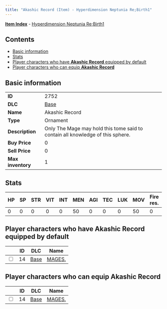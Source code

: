 ```yaml
---
title: "Akashic Record (Item) - Hyperdimension Neptunia Re;Birth1"
---
```


[**Item Index**](/neptunia/rb1/item/index.html) - [Hyperdimension Neptunia Re;Birth1](/neptunia/rb1)

## Contents

- [Basic information](#basic-information)
- [Stats](#stats)
- [Player characters who have **Akashic Record** equipped by default](#player-characters-who-have-akashic-record-equipped-by-default)
- [Player characters who can equip **Akashic Record**](#player-characters-who-can-equip-akashic-record)

## Basic information

|   |   |
| -- | -- |
| **ID** | 2752 |
| **DLC** | [Base](/neptunia/rb1/dlc/1-base.html) |
| **Name** | Akashic Record |
| **Type** | Ornament |
| **Description** | Only The Mage may hold this tome said to contain all knowledge of this sphere. |
| **Buy Price** | 0 |
| **Sell Price** | 0 |
| **Max inventory** | 1 |


## Stats

| HP | SP | STR | VIT | INT | MEN | AGI | TEC | LUK | MOV | Fire res. | Ice res. | Wind res. | Lightning res. |
| -- | -- | --- | --- | --- | --- | --- | --- | --- | --- | --------- | -------- | --------- | -------------- |
| 0 | 0 | 0 | 0 | 0 | 50 | 0 | 0 | 0 | 50 | 0 | 0 | 0 | 0 |


## Player characters who have **Akashic Record** equipped by default

|    | ID | DLC | Name |
| -- | -- | --- | ---- |
| <input type="checkbox" id="rb1-player-1-14" class="trackbox" /> | 14 | [Base](/neptunia/rb1/dlc/1-base.html) | [MAGES.](/neptunia/rb1/player/1-14-mages.html) |


## Player characters who can equip **Akashic Record**

|    | ID | DLC | Name |
| -- | -- | --- | ---- |
| <input type="checkbox" id="rb1-player-1-14" class="trackbox" /> | 14 | [Base](/neptunia/rb1/dlc/1-base.html) | [MAGES.](/neptunia/rb1/player/1-14-mages.html) |
